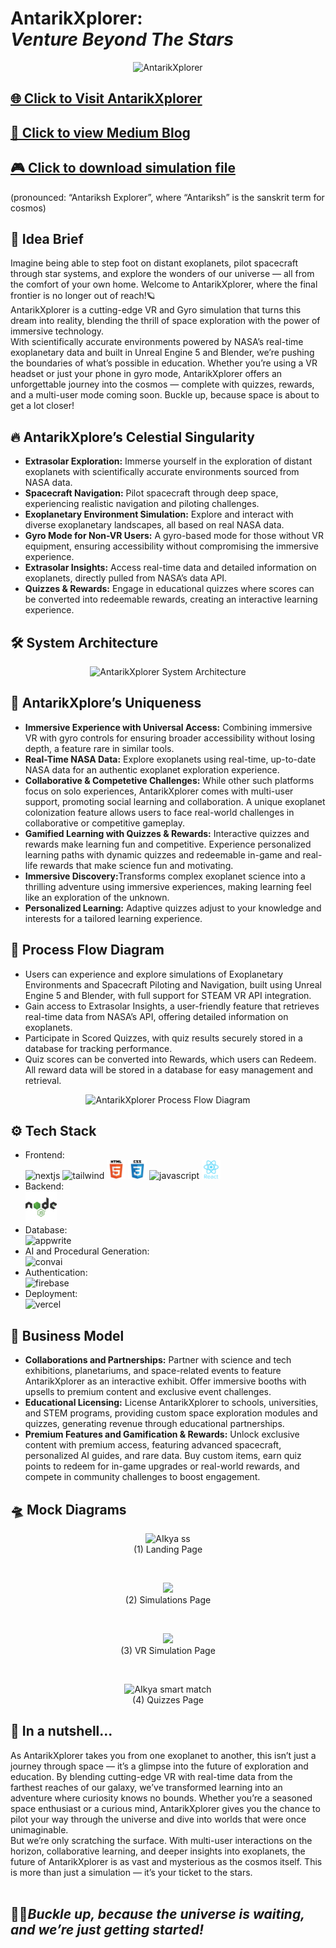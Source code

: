 # AntarikXplorer: <br/> <i>Venture Beyond The Stars</i>

<div align="center">
  <img src="https://github.com/user-attachments/assets/cf1cba18-4dff-46b8-a3b1-ebee44bd391a" alt="AntarikXplorer">
</div>

## [🌐 Click to Visit AntarikXplorer](https://antarik-xplorer.vercel.app/)
## [📝 Click to view Medium Blog](https://medium.com/@daspriyosmita2003/antarikxplorer-6dfa7ad0ff4b)
## [🎮 Click to download simulation file](https://priyosmita.itch.io/antarikxplorer)

(pronounced: “Antariksh Explorer”, where “Antariksh” is the sanskrit term for cosmos)<br/>

## 🚀 Idea Brief
Imagine being able to step foot on distant exoplanets, pilot spacecraft through star systems, and explore the wonders of our universe — all from the comfort of your own home. Welcome to AntarikXplorer, where the final frontier is no longer out of reach!🪐<br/>
AntarikXplorer is a cutting-edge VR and Gyro simulation that turns this dream into reality, blending the thrill of space exploration with the power of immersive technology.
<br/>
With scientifically accurate environments powered by NASA’s real-time exoplanetary data and built in Unreal Engine 5 and Blender, we’re pushing the boundaries of what’s possible in education. Whether you’re using a VR headset or just your phone in gyro mode, AntarikXplorer offers an unforgettable journey into the cosmos — complete with quizzes, rewards, and a multi-user mode coming soon. Buckle up, because space is about to get a lot closer!

## 🔥 AntarikXplore’s Celestial Singularity
- <b>Extrasolar Exploration:</b> Immerse yourself in the exploration of distant exoplanets with scientifically accurate environments sourced from NASA data.
- <b>Spacecraft Navigation:</b> Pilot spacecraft through deep space, experiencing realistic navigation and piloting challenges.
- <b>Exoplanetary Environment Simulation:</b> Explore and interact with diverse exoplanetary landscapes, all based on real NASA data.
- <b>Gyro Mode for Non-VR Users:</b> A gyro-based mode for those without VR equipment, ensuring accessibility without compromising the immersive experience.
- <b>Extrasolar Insights:</b> Access real-time data and detailed information on exoplanets, directly pulled from NASA’s data API.
- <b>Quizzes & Rewards:</b> Engage in educational quizzes where scores can be converted into redeemable rewards, creating an interactive learning experience.

## 🛠 System Architecture
<div align="center">
  <img src="https://github.com/user-attachments/assets/a5d63a56-0836-4007-a724-8254b686f5b7" alt="AntarikXplorer System Architecture">
</div>

## 🌟 AntarikXplore’s Uniqueness
- <b>Immersive Experience with Universal Access:</b> Combining immersive VR with gyro controls for ensuring broader accessibility without losing depth, a feature rare in similar tools.
- <b>Real-Time NASA Data:</b> Explore exoplanets using real-time, up-to-date NASA data for an authentic exoplanet exploration experience.
- <b>Collaborative & Competetive Challenges:</b> While other such platforms focus on solo experiences, AntarikXplorer comes with multi-user support, promoting social learning and collaboration. A unique exoplanet colonization feature allows users to face real-world challenges in collaborative or competitive gameplay.
- <b>Gamified Learning with Quizzes & Rewards:</b> Interactive quizzes and rewards make learning fun and competitive. Experience personalized learning paths with dynamic quizzes and redeemable in-game and real-life rewards that make science fun and motivating.
- <b>Immersive Discovery:</b>Transforms complex exoplanet science into a thrilling adventure using immersive experiences, making learning feel like an exploration of the unknown.
- <b>Personalized Learning:</b> Adaptive quizzes adjust to your knowledge and interests for a tailored learning experience.

## 🌠 Process Flow Diagram
- Users can experience and explore simulations of Exoplanetary Environments and Spacecraft Piloting and Navigation, built using Unreal Engine 5 and Blender, with full support for STEAM VR API integration.
- Gain access to Extrasolar Insights, a user-friendly feature that retrieves real-time data from NASA’s API, offering detailed information on exoplanets.
- Participate in Scored Quizzes, with quiz results securely stored in a database for tracking performance.
- Quiz scores can be converted into Rewards, which users can Redeem. All reward data will be stored in a database for easy management and retrieval.
<div align="center">
  <img src="https://github.com/user-attachments/assets/3e8f6af9-4c37-4ce9-bd3e-6da66034fe3b" alt="AntarikXplorer Process Flow Diagram">
</div>


## ⚙️ Tech Stack
- Frontend:<br/> <img src="https://www.datocms-assets.com/98835/1684410508-image-7.png" alt="nextjs" width="30" height="30"/> <img src="https://www.vectorlogo.zone/logos/tailwindcss/tailwindcss-icon.svg" alt="tailwind" width="30" height="30"/> <img src="https://raw.githubusercontent.com/devicons/devicon/master/icons/html5/html5-original-wordmark.svg" alt="html5" width="30" height="30"/> <img src="https://raw.githubusercontent.com/devicons/devicon/master/icons/css3/css3-original-wordmark.svg" alt="css3" width="30" height="30"/> <img src="https://cdn.worldvectorlogo.com/logos/javascript-1.svg" alt="javascript" width="30" height="30"/> <img src="https://raw.githubusercontent.com/devicons/devicon/master/icons/react/react-original-wordmark.svg" alt="react" width="30" height="30"/> 
- Backend:<br/> <img src="https://raw.githubusercontent.com/devicons/devicon/master/icons/nodejs/nodejs-original-wordmark.svg" alt="nodejs" width="50" height="50"/>
- Database: <br/> <img src="https://appwrite.io/assets/logomark/logo.png" alt="appwrite" width="35" height="30"/> 
- AI and Procedural Generation:<br/> <img src="https://canada1.discourse-cdn.com/flex004/uploads/convai/original/2X/b/b288507c6abec0ab8369f8d0e15d465296a91e63.png" alt="convai" width="90" height="30"/> 
- Authentication: <br/> <img src="https://brandlogos.net/wp-content/uploads/2025/03/firebase_icon-logo_brandlogos.net_tcvck.png" alt="firebase" width="25" height="30"/>
- Deployment: <br/> <img src="https://static.wikia.nocookie.net/logopedia/images/a/a7/Vercel_favicon.svg/revision/latest?cb=20221026155821" alt="vercel" width="40" height="40"/> 

## 💸 Business Model
- <b>Collaborations and Partnerships:</b> Partner with science and tech exhibitions, planetariums, and space-related events to feature AntarikXplorer as an interactive exhibit. Offer immersive booths with upsells to premium content and exclusive event challenges.
- <b>Educational Licensing:</b> License AntarikXplorer to schools, universities, and STEM programs, providing custom space exploration modules and quizzes, generating revenue through educational partnerships.
- <b>Premium Features and Gamification & Rewards:</b> Unlock exclusive content with premium access, featuring advanced spacecraft, personalized AI guides, and rare data. Buy custom items, earn quiz points to redeem for in-game upgrades or real-world rewards, and compete in community challenges to boost engagement.

## 🛸 Mock Diagrams
<div align="center">
  <figure>
    <img src="https://github.com/user-attachments/assets/c307130f-13d7-4dbe-9821-31495e1f4842" alt="AIkya ss">
    <figcaption>(1) Landing Page</figcaption>
  </figure>
</div><br/>
<div align="center">
  <figure>
    <img src="https://github.com/user-attachments/assets/7b33235d-ef02-4bd9-8c2d-f810f28653da">
    <figcaption>(2) Simulations Page</figcaption>
  </figure>
</div><br/>
<div align="center">
  <figure>
    <img src="https://github.com/user-attachments/assets/d78f1384-09cb-431d-a7d0-b25c2f246868">
    <figcaption>(3) VR Simulation Page</figcaption>
  </figure>
</div><br/>
<div align="center">
  <figure>
    <img src="https://github.com/user-attachments/assets/f39367e4-2316-41c0-a7e7-f0b6a8e7af27" alt="AIkya smart match">
    <figcaption>(4) Quizzes Page</figcaption>
  </figure>
</div>

## 💫 In a nutshell...
As AntarikXplorer takes you from one exoplanet to another, this isn’t just a journey through space — it’s a glimpse into the future of exploration and education. By blending cutting-edge VR with real-time data from the farthest reaches of our galaxy, we’ve transformed learning into an adventure where curiosity knows no bounds. Whether you’re a seasoned space enthusiast or a curious mind, AntarikXplorer gives you the chance to pilot your way through the universe and dive into worlds that were once unimaginable.
<br/>
But we’re only scratching the surface. With multi-user interactions on the horizon, collaborative learning, and deeper insights into exoplanets, the future of AntarikXplorer is as vast and mysterious as the cosmos itself. This is more than just a simulation — it’s your ticket to the stars.
<br/><br/>
<h2>👩‍🚀<b><i>Buckle up, because the universe is waiting, and we’re just getting started!</b></i></h2>
